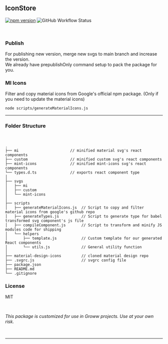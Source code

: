 ## IconStore

 [![npm version](https://img.shields.io/npm/v/@groww-tech/icon-store?color=51C838)](https://www.npmjs.com/package/@groww-tech/icon-store) 
 ![GitHub Workflow Status](https://img.shields.io/github/actions/workflow/status/Groww/webster/icon-store.yml?color=51C838)

<br/>

### Publish

For publishing new version, merge new svgs to main branch and increase the version.<br>
We already have prepublishOnly command setup to pack the package for you. <br>

### MI Icons

Filter and copy material icons from Google's official npm package.
(Only if you need to update the material icons)

```bash
node scripts/generateMaterialIcons.js
```

---


### Folder Structure

<br>

```
.
├── mi                       // minified material svg's react components
├── custom                   // minified custom svg's react components
├── mint-icons               // minified mint-icons svg's react components
└── types.d.ts               // exports react component type  
│ 
├── svgs
│   ├── mi
│   ├── custom
│   └── mint-icons
│ 
├── scripts
│   ├── generateMaterialIcons.js  // Script to copy and filter material icons from google's github repo
│   ├── generateTypes.js          // Script to generate type for babel transformed svg component's js file
│   ├── compileComponent.js       // Script to transform and minify JS modules code for shipping
│   └── helpers
│       ├── template.js           // Custom template for our generated React components
│       └── utils.js              // General utility function
│ 
├── material-design-icons         // cloned material design repo
├── .svgrc.js                     // svgrc config file
├── package.json
├── README.md
└── .gitignore

```

### License

MIT

<br/>

*This package is customized for use in Groww projects. Use at your own risk.*

<br/>

---
